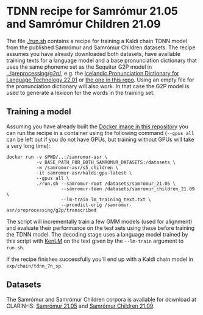 # TDNN recipe for Samrómur 21.05 and Samrómur Children 21.09

The file [./run.sh](./run.sh) contains a recipe for training a Kaldi chain TDNN
model from the published Samrómur and Samrómur Children datasets. The recipe
assumes you have already downloaded both datasets, have available training texts
for a language model and a base pronunciation dictionary that uses the same
phoneme set as the Sequitur G2P model in
[../preprocessing/g2p/](../preprocessing/g2p/), e.g. the [Icelandic
Pronunciation Dictionary for Language Technology
22.01](http://hdl.handle.net/20.500.12537/331) or [the one in this
repo](../preprocessing/g2p/transcribed). Using an empty file for the
pronunciation dictionary will also work. In that case the G2P model is used to
generate a lexicon for the words in the training set.

## Training a model

Assuming you have already built the [Docker image in this
repository](../docker/Dockerfile) you can run the recipe in a container using
the following command (`--gpus all` can be left out if you do not have GPUs, but
training without GPUs will take a very long time):

``` shell
docker run -v $PWD/..:/samromur-asr \
           -v BASE_PATH_FOR_BOTH_SAMROMUR_DATASETS:/datasets \
           -w /samromur-asr/s5_children \
           -it samromur-asr/kaldi:gpu-latest \
           --gpus all \
           ./run.sh --samromur-root /datasets/samromur_21.05 \
                    --samromur-teen /datasets/samromur_children_21.09 \
                    --lm-train lm_training_text.txt \
                    --prondict-orig /samromur-asr/preprocessing/g2p/transcribed
```

The script will incrementally train a few GMM models (used for alignment) and
evaluate their performance on the test sets using these before training the TDNN
model. The decoding stage uses a language model trained by this script with
[KenLM](https://kheafield.com/code/kenlm/) on the text given by the `--lm-train`
argument to `run.sh`.

If the recipe finishes successfully you'll end up with a Kaldi chain model in
`exp/chain/tdnn_7n_sp`.


## Datasets

The Samrómur and Samrómur Children corpora is available for download at
CLARIN-IS: [Samrómur 21.05](http://hdl.handle.net/20.500.12537/189) and
[Samrómur Children 21.09](http://hdl.handle.net/20.500.12537/185).


